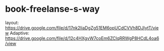 # book-freelanse-s-way

layout: https://drive.google.com/file/d/17nk2liaDgZg51EM6opUCdCVVh8DJIytT/view
Adaptive: https://drive.google.com/file/d/12c4HXgvW7coEm6ZClqRRWgP8HCdL4oa6/view
